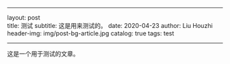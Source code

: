 ---
layout:     post                                       
title:      测试
subtitle:   这是用来测试的。
date:       2020-04-23
author:     Liu Houzhi
header-img: img/post-bg-article.jpg
catalog: true
tags: test
 
 
 ---

这是一个用于测试的文章。
